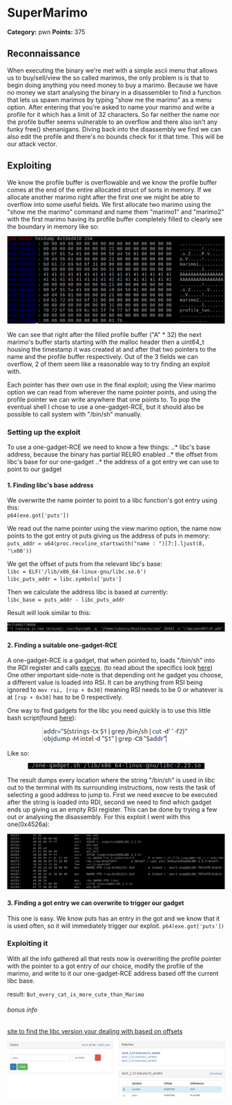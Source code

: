 # SuperMarimo

**Category:** pwn
**Points:** 375


## Reconnaissance

When executing the binary we're met with a simple ascii menu that allows us to buy/sell/view the so called marimos, the only problem is is that to begin doing anything you need money to buy a marimo. Because we have no money we start analysing the binary in a disassembler to find a function that lets us spawn marimos by typing "show me the marimo" as a menu option. After entering that you're asked to name your marimo and write a profile for it which has a limit of 32 characters. So far neither the name nor the profile buffer seems vulnerable to an overflow and there also isn't any funky free() shenanigans. Diving back into the disassembly we find we can also edit the profile and there's no bounds check for it that time. This will be our attack vector.


## Exploiting

We know the profile buffer is overflowable and we know the profile buffer comes at the end of the entire allocated struct of sorts in memory. If we allocate another marimo right after the first one we might be able to overflow into some useful fields. We first allocate two marimo using the "show me the marimo" command and name them "marimo1" and "marimo2" with the first marimo having its profile buffer completely filled to clearly see the boundary in memory like so:

<p align="center">
  <img src="images/memory_layout_overflow.png">
</p>

We can see that right after the filled profile buffer ("A" * 32) the next marimo's buffer starts starting with the malloc header then a uint64_t housing the timestamp it was created at and after that two pointers to the name and the profile buffer respectively. Out of the 3 fields we can overflow, 2 of them seem like a reasonable way to try finding an exploit with.

Each pointer has their own use in the final exploit; using the View marimo option we can read from wherever the name pointer points, and using the profile pointer we can write anywhere that one points to. To pop the eventual shell I chose to use a one-gadget-RCE, but it should also be possible to call system with "/bin/sh" manually.

### Setting up the exploit

To use a one-gadget-RCE we need to know a few things:
..* libc's base address, because the binary has partial RELRO enabled
..* the offset from libc's base for our one-gadget 
..* the address of a got entry we can use to point to our gadget


#### 1. Finding libc's base address

We overwrite the name pointer to point to a libc function's got entry using this:  
`p64(exe.got['puts'])`

We read out the name pointer using the view marimo option, the name now points to the got entry ot puts giving us the address of puts in memory:  
`puts_addr = u64(proc.recvline_startswith("name : ")[7:].ljust(8, '\x00'))`

We get the offset of puts from the relevant libc's base:  
`libc = ELF('/lib/x86_64-linux-gnu/libc.so.6')`  
`libc_puts_addr = libc.symbols['puts']`

Then we calculate the address libc is based at currently:  
`libc_base = puts_addr - libc_puts_addr`

Result will look similar to this:
<p align="center">
  <img src="images/libc_leak.png">
</p>

#### 2. Finding a suitable one-gadget-RCE

A one-gadget-RCE is a gadget, that when pointed to, loads "/bin/sh" into the RDI register and calls [execve](https://linux.die.net/man/2/execve). (to read about the specifics look [here](http://j00ru.vexillium.org/slides/2015/insomnihack.pdf))
One other important side-note is that depending ont he gadget you choose, a different value is loaded into RSI. It can be anything from RSI being ignored to `mov rsi, [rsp + 0x30]` meaning RSI needs to be 0 or whatever is at `[rsp + 0x30]` has to be 0 respectively.

One way to find gadgets for the libc you need quickly is to use this little bash script(found [here](https://github.com/inaz2/minipwn/blob/master/one-gadget-rce.sh)):
<p align="center">
  <img src="images/bash_script_one_gadget_rce.png">
</p>

Like so:
<p align="center">
  <img src="images/one_gadget_script.png">
</p>

The result dumps every location where the string "/bin/sh" is used in libc out to the terminal with its surrounding instructions, now rests the task of selecting a good address to jump to.
First we need execve to be executed after the string is loaded into RDI, second we need to find which gadget ends up giving us an empty RSI register. This can be done by trying a few out or analysing the disassembly.
For this exploit I went with this one(0x4526a):
<p align="center">
  <img src="images/one_gadget_rce_disas.png">
</p>

#### 3. Finding a got entry we can overwrite to trigger our gadget

This one is easy. We know puts has an entry in the got and we know that it is used often, so it will immediately trigger our exploit.
`p64(exe.got['puts'])`


### Exploiting it

With all the info gathered all that rests now is overwriting the profile pointer with the pointer to a got entry of our choice, modify the profile of the marimo, and write to it our one-gadget-RCE address based off the current libc base.

result: `But_every_cat_is_more_cute_than_Marimo`


###### bonus info
[site to find the libc version your dealing with based on offsets](https://libc.blukat.me/)

<p align="center">
  <img src="images/find_libc_version.png">
</p>
